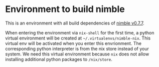 # Environment to build nimble

This is an environment with all build dependencies of [nimble
v0.7.7](https://nimblephysics.org/).

When entering the environment via `nix-shell` for the first time, a python
virtual environment will be created at `~/.virtualenvs/nimble-nix`. This virtual
env will be activated when you enter this envrionment. The corresponding python
interpreter is from the nix store instead of your system. We need this virtual
environment because `nix` does not allow installing additional python packages
to `/nix/store`.
